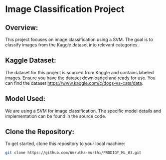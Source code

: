 # Image Classification Project

## Overview:

This project focuses on image classification using a SVM. The goal is to classify images from the Kaggle dataset into relevant categories.

## Kaggle Dataset:

The dataset for this project is sourced from Kaggle and contains labeled images. Ensure you have the dataset downloaded and ready for use. You can find the dataset  https://www.kaggle.com/c/dogs-vs-cats/data.

## Model Used:

We are using a  SVM for image classification. The specific model details and implementation can be found in the source code.

## Clone the Repository:

To get started, clone this repository to your local machine:

```bash
git clone https://github.com/Amrutha-murthi/PRODIGY_ML_03.git
```

